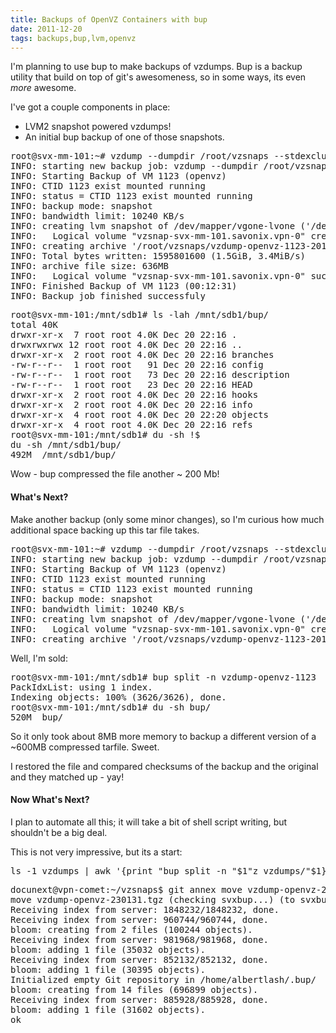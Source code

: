 ```yaml
---
title: Backups of OpenVZ Containers with bup
date: 2011-12-20
tags: backups,bup,lvm,openvz
---
```

I'm planning to use bup to make backups of vzdumps. Bup is a backup utility that build on top of git's awesomeness, so in some ways, its even *more* awesome.

I've got a couple components in place:

* LVM2 snapshot powered vzdumps!
* An initial bup backup of one of those snapshots.

<pre>
root@svx-mm-101:~# vzdump --dumpdir /root/vzsnaps --stdexcludes --compress  --snapshot 1123
INFO: starting new backup job: vzdump --dumpdir /root/vzsnaps --stdexcludes --compress --snapshot 1123
INFO: Starting Backup of VM 1123 (openvz)
INFO: CTID 1123 exist mounted running
INFO: status = CTID 1123 exist mounted running
INFO: backup mode: snapshot
INFO: bandwidth limit: 10240 KB/s
INFO: creating lvm snapshot of /dev/mapper/vgone-lvone ('/dev/vgone/vzsnap-svx-mm-101.savonix.vpn-0')
INFO:   Logical volume "vzsnap-svx-mm-101.savonix.vpn-0" created
INFO: creating archive '/root/vzsnaps/vzdump-openvz-1123-2011_12_20-21_53_10.tgz'
INFO: Total bytes written: 1595801600 (1.5GiB, 3.4MiB/s)
INFO: archive file size: 636MB
INFO:   Logical volume "vzsnap-svx-mm-101.savonix.vpn-0" successfully removed
INFO: Finished Backup of VM 1123 (00:12:31)
INFO: Backup job finished successfuly
</pre>

<pre>
root@svx-mm-101:/mnt/sdb1# ls -lah /mnt/sdb1/bup/
total 40K
drwxr-xr-x  7 root root 4.0K Dec 20 22:16 .
drwxrwxrwx 12 root root 4.0K Dec 20 22:16 ..
drwxr-xr-x  2 root root 4.0K Dec 20 22:16 branches
-rw-r--r--  1 root root   91 Dec 20 22:16 config
-rw-r--r--  1 root root   73 Dec 20 22:16 description
-rw-r--r--  1 root root   23 Dec 20 22:16 HEAD
drwxr-xr-x  2 root root 4.0K Dec 20 22:16 hooks
drwxr-xr-x  2 root root 4.0K Dec 20 22:16 info
drwxr-xr-x  4 root root 4.0K Dec 20 22:20 objects
drwxr-xr-x  4 root root 4.0K Dec 20 22:16 refs
root@svx-mm-101:/mnt/sdb1# du -sh !$
du -sh /mnt/sdb1/bup/
492M  /mnt/sdb1/bup/
</pre>

Wow - bup compressed the file another ~ 200 Mb!

#### What's Next?

Make another backup (only some minor changes), so I'm curious how much additional space backing up this tar file takes.

<pre>
root@svx-mm-101:~# vzdump --dumpdir /root/vzsnaps --stdexcludes --compress  --snapshot 1123
INFO: starting new backup job: vzdump --dumpdir /root/vzsnaps --stdexcludes --compress --snapshot 1123
INFO: Starting Backup of VM 1123 (openvz)
INFO: CTID 1123 exist mounted running
INFO: status = CTID 1123 exist mounted running
INFO: backup mode: snapshot
INFO: bandwidth limit: 10240 KB/s
INFO: creating lvm snapshot of /dev/mapper/vgone-lvone ('/dev/vgone/vzsnap-svx-mm-101.savonix.vpn-0')
INFO:   Logical volume "vzsnap-svx-mm-101.savonix.vpn-0" created
INFO: creating archive '/root/vzsnaps/vzdump-openvz-1123-2011_12_20-22_21_17.tgz'
</pre>

Well, I'm sold:

<pre>
root@svx-mm-101:/mnt/sdb1# bup split -n vzdump-openvz-1123  vzdumps/vzdump-openvz-1123.tgz
PackIdxList: using 1 index.
Indexing objects: 100% (3626/3626), done.
root@svx-mm-101:/mnt/sdb1# du -sh bup/
520M  bup/
</pre>

So it only took about 8MB more memory to backup a different version of a ~600MB compressed tarfile. Sweet.

I restored the file and compared checksums of the backup and the original and they matched up - yay!

#### Now What's Next?

I plan to automate all this; it will take a bit of shell script writing, but shouldn't be a big deal.

This is not very impressive, but its a start:

<pre>
ls -1 vzdumps | awk '{print "bup split -n "$1"z vzdumps/"$1}' | sed "s/\.tgzz//g"
</pre>

<pre>
docunext@vpn-comet:~/vzsnaps$ git annex move vzdump-openvz-230131.tgz --to svxbup
move vzdump-openvz-230131.tgz (checking svxbup...) (to svxbup...)
Receiving index from server: 1848232/1848232, done.
Receiving index from server: 960744/960744, done.
bloom: creating from 2 files (100244 objects).
Receiving index from server: 981968/981968, done.
bloom: adding 1 file (35032 objects).
Receiving index from server: 852132/852132, done.
bloom: adding 1 file (30395 objects).
Initialized empty Git repository in /home/albertlash/.bup/
bloom: creating from 14 files (696899 objects).
Receiving index from server: 885928/885928, done.
bloom: adding 1 file (31602 objects).
ok
</pre>

